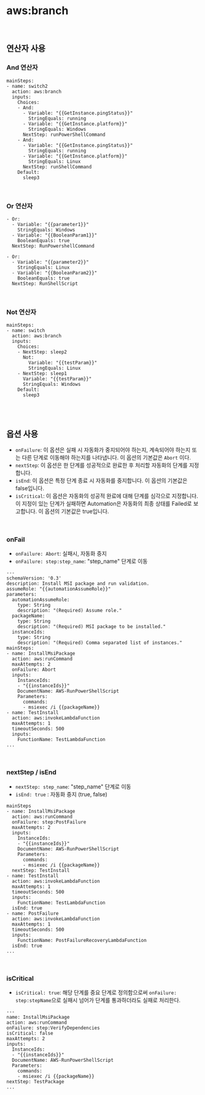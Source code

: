 # aws:branch
</br>

## 연산자 사용
### And 연산자
```
mainSteps:
- name: switch2
  action: aws:branch
  inputs:
    Choices:
    - And:
      - Variable: "{{GetInstance.pingStatus}}"
        StringEquals: running
      - Variable: "{{GetInstance.platform}}"
        StringEquals: Windows
      NextStep: runPowerShellCommand
    - And:
      - Variable: "{{GetInstance.pingStatus}}"
        StringEquals: running
      - Variable: "{{GetInstance.platform}}"
        StringEquals: Linux
      NextStep: runShellCommand
    Default:
      sleep3
```
</br>

### Or 연산자
```
- Or:
  - Variable: "{{parameter1}}"
    StringEquals: Windows
  - Variable: "{{BooleanParam1}}"
    BooleanEquals: true
  NextStep: RunPowershellCommand
  
- Or:
  - Variable: "{{parameter2}}"
    StringEquals: Linux
  - Variable: "{{BooleanParam2}}"
    BooleanEquals: true
  NextStep: RunShellScript

```
</br>

### Not 연산자
```
mainSteps:
- name: switch
  action: aws:branch
  inputs:
    Choices:
    - NextStep: sleep2
      Not:
        Variable: "{{testParam}}"
        StringEquals: Linux
    - NextStep: sleep1
      Variable: "{{testParam}}"
      StringEquals: Windows
    Default:
      sleep3
```
</br>
</br>


## 옵션 사용
* ```onFailure```: 이 옵션은 실패 시 자동화가 중지되어야 하는지, 계속되어야 하는지 또는 다른 단계로 이동해야 하는지를 나타냅니다. 이 옵션의 기본값은 ```Abort``` 이다.
* ```nextStep```: 이 옵션은 한 단계를 성공적으로 완료한 후 처리할 자동화의 단계를 지정합니다.
* ```isEnd```: 이 옵션은 특정 단계 종료 시 자동화를 중지합니다. 이 옵션의 기본값은 false입니다.
* ```isCritical```: 이 옵션은 자동화의 성공적 완료에 대해 단계를 심각으로 지정합니다. 이 지정이 있는 단계가 실패하면 Automation은 자동화의 최종 상태를 Failed로 보고합니다. 이 옵션의 기본값은 true입니다.
</br>

### onFail
* ```onFailure: Abort```: 실패시, 자동화 중지
* ```onFailure: step:step_name```: "step_name" 단계로 이동
```
---
schemaVersion: '0.3'
description: Install MSI package and run validation.
assumeRole: "{{automationAssumeRole}}"
parameters:
  automationAssumeRole:
    type: String
    description: "(Required) Assume role."
  packageName:
    type: String
    description: "(Required) MSI package to be installed."
  instanceIds:
    type: String
    description: "(Required) Comma separated list of instances."
mainSteps:
- name: InstallMsiPackage
  action: aws:runCommand
  maxAttempts: 2
  onFailure: Abort
  inputs:
    InstanceIds:
    - "{{instanceIds}}"
    DocumentName: AWS-RunPowerShellScript
    Parameters:
      commands:
      - msiexec /i {{packageName}}
- name: TestInstall
  action: aws:invokeLambdaFunction
  maxAttempts: 1
  timeoutSeconds: 500
  inputs:
    FunctionName: TestLambdaFunction
...
```
</br>

### nextStep / isEnd
* ```nextStep: step_name```: "step_name" 단계로 이동
* ```isEnd: true``` : 자동화 중지 (true, false)
```
mainSteps
- name: InstallMsiPackage
  action: aws:runCommand
  onFailure: step:PostFailure
  maxAttempts: 2
  inputs:
    InstanceIds:
    - "{{instanceIds}}"
    DocumentName: AWS-RunPowerShellScript
    Parameters:
      commands:
      - msiexec /i {{packageName}}
  nextStep: TestInstall
- name: TestInstall
  action: aws:invokeLambdaFunction
  maxAttempts: 1
  timeoutSeconds: 500
  inputs:
    FunctionName: TestLambdaFunction
  isEnd: true
- name: PostFailure
  action: aws:invokeLambdaFunction
  maxAttempts: 1
  timeoutSeconds: 500
  inputs:
    FunctionName: PostFailureRecoveryLambdaFunction
  isEnd: true
...
```
</br>

### isCritical
* ```isCritical: true```: 해당 단계를 중요 단계로 정의함으로써 ```onFailure: step:stepName```으로 실패시 넘어가 단계를 통과하더라도 실패로 처리한다.
```
---
name: InstallMsiPackage
action: aws:runCommand
onFailure: step:VerifyDependencies
isCritical: false
maxAttempts: 2
inputs:
  InstanceIds:
  - "{{instanceIds}}"
  DocumentName: AWS-RunPowerShellScript
  Parameters:
    commands:
    - msiexec /i {{packageName}}
nextStep: TestPackage
...
```


